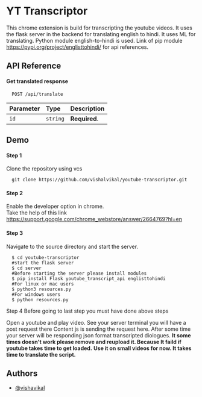 
# YT Transcriptor

This chrome extension is build for transcripting the youtube videos. It uses the flask 
server in the backend for translating english to hindi. It uses ML for translating. 
Python module english-to-hindi is used. Link of pip module
https://pypi.org/project/englisttohindi/  for api references.




## API Reference

#### Get translated response

```http
  POST /api/translate 
```

| Parameter | Type     | Description                |
| :-------- | :------- | :------------------------- |
| `id` | `string` | **Required**.   |

## Demo

#### Step 1
Clone the repository using vcs
```http
  git clone https://github.com/vishalvikal/youtube-transcriptor.git
```
#### Step 2
 Enable the developer option in chrome.  
 Take the help of this link https://support.google.com/chrome_webstore/answer/2664769?hl=en
 
#### Step 3
 Navigate to the source directory and start the server. 
```
  $ cd youtube-transcriptor
  #start the flask server 
  $ cd server
  #Before starting the server please install modules
  $ pip install Flask youtube_transcript_api englisttohindi
  #For linux or mac users
  $ python3 resources.py
  #For windows users
  $ python resources.py
````
Step 4
Before going to last step you must have done above steps

Open a youtube and play video. See your server terminal you will have a post request there Content js is sending the request here. After some time your server will be responding json format transcripted diologues. **It some times doesn't work please remove and reupload it. Because It faild if youtube takes time to get loaded.** **Use it on small 
videos for now. It takes time to translate the script.**


## Authors

- [@vishavikal](https://www.github.com/vishalvikal)

